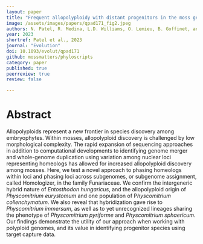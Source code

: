 ```yaml
---
layout: paper
title: "Frequent allopolyploidy with distant progenitors in the moss genera Physcomitrium and Entosthodon (Funariaceae) identified via subgenome phasing of targeted nuclear genes"
image: /assets/images/papers/qpad171_fig2.jpeg
authors: N. Patel, R. Medina, L.D. Williams, O. Lemieu, B. Goffinet, and M.G. Johnson
year: 2023
shortref: Patel et al., 2023
journal: "Evolution"
doi: 10.1093/evolut/qpad171
github: mossmatters/phyloscripts
category: paper
published: true
peerreview: true
review: false

---
```


# Abstract

Allopolyploids represent a new frontier in species discovery among embryophytes. Within mosses, allopolyploid discovery is challenged by low morphological complexity. The rapid expansion of sequencing approaches in addition to computational developments to identifying genome merger and whole-genome duplication using variation among nuclear loci representing homeologs has allowed for increased allopolyploid discovery among mosses. Here, we test a novel approach to phasing homeologs within loci and phasing loci across subgenomes, or subgenome assignment, called Homologizer, in the family Funariaceae. We confirm the intergeneric hybrid nature of *Entosthodon hungaricus*, and the allopolyploid origin of *Physcomitrium eurystomum* and one population of P*hyscomitrium collenchymatum*. We also reveal that hybridization gave rise to *Physcomitrium immersum*, as well as to yet unrecognized lineages sharing the phenotype of *Physcomitrium pyriforme* and *Physcomitrium sphaericum*. Our findings demonstrate the utility of our approach when working with polyploid genomes, and its value in identifying progenitor species using target capture data.